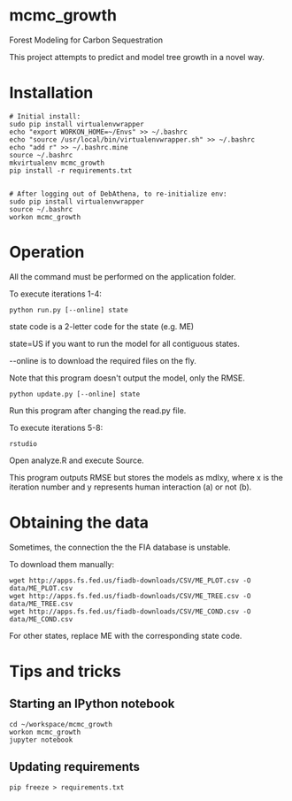 # mcmc_growth
Forest Modeling for Carbon Sequestration

This project attempts to predict and model tree growth in a novel way.

# Installation

```
# Initial install:
sudo pip install virtualenvwrapper
echo "export WORKON_HOME=~/Envs" >> ~/.bashrc
echo "source /usr/local/bin/virtualenvwrapper.sh" >> ~/.bashrc
echo "add r" >> ~/.bashrc.mine
source ~/.bashrc
mkvirtualenv mcmc_growth
pip install -r requirements.txt


# After logging out of DebAthena, to re-initialize env:
sudo pip install virtualenvwrapper
source ~/.bashrc
workon mcmc_growth
```

# Operation
All the command must be performed on the application folder.

To execute iterations 1-4:
```
python run.py [--online] state
```
state code is a 2-letter code for the state (e.g. ME)

state=US if you want to run the model for all contiguous states.

--online is to download the required files on the fly.

Note that this program doesn't output the model, only the RMSE.

```
python update.py [--online] state
```
Run this program after changing the read.py file.

To execute iterations 5-8:
```
rstudio
```

Open analyze.R and execute Source.

This program outputs RMSE but stores the models as mdlxy, where x is the iteration number and y represents human interaction (a) or not (b).

# Obtaining the data

Sometimes, the connection the the FIA database is unstable.

To download them manually:
```
wget http://apps.fs.fed.us/fiadb-downloads/CSV/ME_PLOT.csv -O data/ME_PLOT.csv
wget http://apps.fs.fed.us/fiadb-downloads/CSV/ME_TREE.csv -O data/ME_TREE.csv
wget http://apps.fs.fed.us/fiadb-downloads/CSV/ME_COND.csv -O data/ME_COND.csv
```
For other states, replace ME with the corresponding state code.


# Tips and tricks

## Starting an IPython notebook

    cd ~/workspace/mcmc_growth
    workon mcmc_growth
    jupyter notebook

## Updating requirements

    pip freeze > requirements.txt
